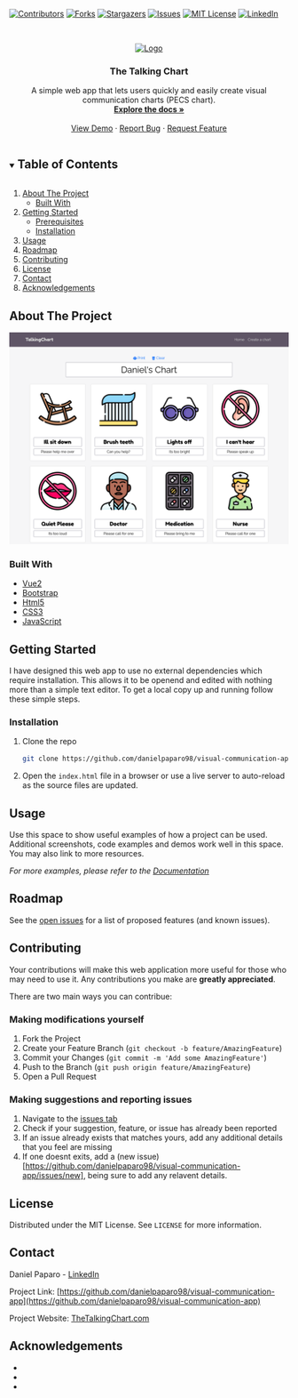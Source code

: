 <!--
*** Thanks for checking out the Best-README-Template. If you have a suggestion
*** that would make this better, please fork the repo and create a pull request
*** or simply open an issue with the tag "enhancement".
*** Thanks again! Now go create something AMAZING! :D
***
***
***
*** To avoid retyping too much info. Do a search and replace for the following:
*** danielpaparo98, visual-communication-app, twitter_handle, email, The Talking Chart,  A simple web app that lets users quickly and easily create visual communication charts (PECS chart). 
-->



<!-- PROJECT SHIELDS -->
<!--
*** I'm using markdown "reference style" links for readability.
*** Reference links are enclosed in brackets [ ] instead of parentheses ( ).
*** See the bottom of this document for the declaration of the reference variables
*** for contributors-url, forks-url, etc. This is an optional, concise syntax you may use.
*** https://www.markdownguide.org/basic-syntax/#reference-style-links
-->
[![Contributors][contributors-shield]][contributors-url]
[![Forks][forks-shield]][forks-url]
[![Stargazers][stars-shield]][stars-url]
[![Issues][issues-shield]][issues-url]
[![MIT License][license-shield]][license-url]
[![LinkedIn][linkedin-shield]][linkedin-url]



<!-- PROJECT LOGO -->
<br />
<p align="center">
  <a href="https://github.com/danielpaparo98/visual-communication-app">
    <img src="images/logo.png" alt="Logo" width="80" height="80">
  </a>

  <h3 align="center">The Talking Chart</h3>

  <p align="center">
     A simple web app that lets users quickly and easily create visual communication charts (PECS chart). 
    <br />
    <a href="https://github.com/danielpaparo98/visual-communication-app"><strong>Explore the docs »</strong></a>
    <br />
    <br />
    <a href="https://github.com/danielpaparo98/visual-communication-app">View Demo</a>
    ·
    <a href="https://github.com/danielpaparo98/visual-communication-app/issues/new/">Report Bug</a>
    ·
    <a href="https://github.com/danielpaparo98/visual-communication-app/issues/new/">Request Feature</a>
  </p>
</p>



<!-- TABLE OF CONTENTS -->
<details open="open">
  <summary><h2 style="display: inline-block">Table of Contents</h2></summary>
  <ol>
    <li>
      <a href="#about-the-project">About The Project</a>
      <ul>
        <li><a href="#built-with">Built With</a></li>
      </ul>
    </li>
    <li>
      <a href="#getting-started">Getting Started</a>
      <ul>
        <li><a href="#prerequisites">Prerequisites</a></li>
        <li><a href="#installation">Installation</a></li>
      </ul>
    </li>
    <li><a href="#usage">Usage</a></li>
    <li><a href="#roadmap">Roadmap</a></li>
    <li><a href="#contributing">Contributing</a></li>
    <li><a href="#license">License</a></li>
    <li><a href="#contact">Contact</a></li>
    <li><a href="#acknowledgements">Acknowledgements</a></li>
  </ol>
</details>



<!-- ABOUT THE PROJECT -->
## About The Project

![TheTalkingChart in action](./img/mockup.png)

### Built With

* [Vue2](https://vuejs.org/)
* [Bootstrap](https://getbootstrap.com/)
* [Html5](https://developer.mozilla.org/en-US/docs/Web/HTML)
* [CSS3](https://developer.mozilla.org/en-US/docs/Web/CSS)
* [JavaScript](https://developer.mozilla.org/en-US/docs/Web/JavaScript)

<!-- GETTING STARTED -->
## Getting Started

I have designed this web app to use no external dependencies which require installation. This allows it to be openend and edited with nothing more than a simple text editor. To get a local copy up and running follow these simple steps.

### Installation

1. Clone the repo
   ```sh
   git clone https://github.com/danielpaparo98/visual-communication-app.git
   ```
2. Open the `index.html` file in a browser or use a live server to auto-reload as the source files are updated.



<!-- USAGE EXAMPLES -->
## Usage

Use this space to show useful examples of how a project can be used. Additional screenshots, code examples and demos work well in this space. You may also link to more resources.

_For more examples, please refer to the [Documentation](https://example.com)_



<!-- ROADMAP -->
## Roadmap

See the [open issues](https://github.com/danielpaparo98/visual-communication-app/issues) for a list of proposed features (and known issues).



<!-- CONTRIBUTING -->
## Contributing

Your contributions will make this web application more useful for those who may need to use it. Any contributions you make are **greatly appreciated**.

There are two main ways you can contribue:

### Making modifications yourself

1. Fork the Project
2. Create your Feature Branch (`git checkout -b feature/AmazingFeature`)
3. Commit your Changes (`git commit -m 'Add some AmazingFeature'`)
4. Push to the Branch (`git push origin feature/AmazingFeature`)
5. Open a Pull Request

### Making suggestions and reporting issues

1. Navigate to the [issues tab](https://github.com/danielpaparo98/visual-communication-app/issues/)
2. Check if your suggestion, feature, or issue has already been reported
3. If an issue already exists that matches yours, add any additional details that you feel are missing
4. If one doesnt exits, add a (new issue)[https://github.com/danielpaparo98/visual-communication-app/issues/new], being sure to add any relavent details.

<!-- LICENSE -->
## License

Distributed under the MIT License. See `LICENSE` for more information.



<!-- CONTACT -->
## Contact

Daniel Paparo - [LinkedIn](https://www.linkedin.com/in/daniel-paparo/)

Project Link: [https://github.com/danielpaparo98/visual-communication-app](https://github.com/danielpaparo98/visual-communication-app)

Project Website: [TheTalkingChart.com](https://thetalkingchart.com)


<!-- ACKNOWLEDGEMENTS -->
## Acknowledgements

* []()
* []()
* []()





<!-- MARKDOWN LINKS & IMAGES -->
<!-- https://www.markdownguide.org/basic-syntax/#reference-style-links -->
[contributors-shield]: https://img.shields.io/github/contributors/danielpaparo98/visual-communication-app.svg?style=for-the-badge
[contributors-url]: https://github.com/danielpaparo98/visual-communication-app/graphs/contributors
[forks-shield]: https://img.shields.io/github/forks/danielpaparo98/visual-communication-app.svg?style=for-the-badge
[forks-url]: https://github.com/danielpaparo98/visual-communication-app/network/members
[stars-shield]: https://img.shields.io/github/stars/danielpaparo98/visual-communication-app.svg?style=for-the-badge
[stars-url]: https://github.com/danielpaparo98/visual-communication-app/stargazers
[issues-shield]: https://img.shields.io/github/issues/danielpaparo98/visual-communication-app.svg?style=for-the-badge
[issues-url]: https://github.com/danielpaparo98/visual-communication-app/issues
[license-shield]: https://img.shields.io/github/license/danielpaparo98/visual-communication-app.svg?style=for-the-badge
[license-url]: https://github.com/danielpaparo98/visual-communication-app/blob/master/LICENSE
[linkedin-shield]: https://img.shields.io/badge/-LinkedIn-black.svg?style=for-the-badge&logo=linkedin&colorB=555
[linkedin-url]: https://linkedin.com/in/daniel-paparo
